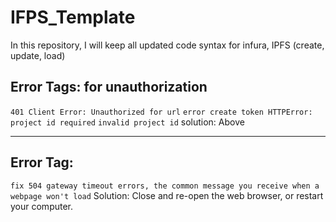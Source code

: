 # IFPS_Template
In this repository, I will keep all updated code syntax for infura, IPFS (create, update, load)

## Error Tags: for unauthorization

```401 Client Error: Unauthorized for url```
```error create token HTTPError: project id required```
```invalid project id```
solution: Above


---
## Error Tag: 
```fix 504 gateway timeout errors, the common message you receive when a webpage won't load```
Solution: Close and re-open the web browser, or restart your computer.
